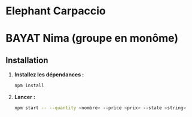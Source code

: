 # Elephant Carpaccio
# BAYAT Nima (groupe en monôme)

## Installation

1. **Installez les dépendances :**
   ```bash
   npm install
   ```

1. **Lancer :**
   ```bash
   npm start -- --quantity <nombre> --price <prix> --state <string>
   ```
   
